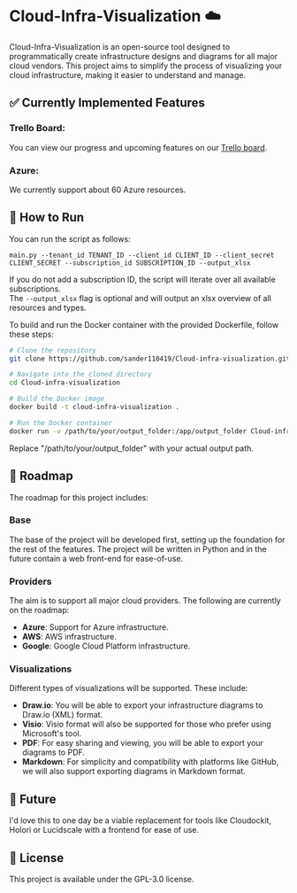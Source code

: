 # Cloud-Infra-Visualization ☁️

Cloud-Infra-Visualization is an open-source tool designed to programmatically create infrastructure designs and diagrams for all major cloud vendors. This project aims to simplify the process of visualizing your cloud infrastructure, making it easier to understand and manage.

## ✅ Currently Implemented Features

### Trello Board:
You can view our progress and upcoming features on our [Trello board](https://trello.com/b/wuSdQR4P/cloud-visualization-project).

### Azure:
We currently support about 60 Azure resources.

## 🚀 How to Run

You can run the script as follows:  
```
main.py --tenant_id TENANT_ID --client_id CLIENT_ID --client_secret CLIENT_SECRET --subscription_id SUBSCRIPTION_ID --output_xlsx
``` 
If you do not add a subscription ID, the script will iterate over all available subscriptions.  
The `--output_xlsx` flag is optional and will output an xlsx overview of all resources and types.  

To build and run the Docker container with the provided Dockerfile, follow these steps:

```bash
# Clone the repository
git clone https://github.com/sander110419/Cloud-infra-visualization.git

# Navigate into the cloned directory
cd Cloud-infra-visualization

# Build the Docker image
docker build -t cloud-infra-visualization .

# Run the Docker container
docker run -v /path/to/your/output_folder:/app/output_folder Cloud-infra-visualization --tenant_id "your_tenant_id" --client_id "your_client_id" --client_secret "your_client_secret" --subscription_id "your_subscription_id" --output_xlsx
```
Replace "/path/to/your/output_folder" with your actual output path.

## 📌 Roadmap

The roadmap for this project includes:

### Base

The base of the project will be developed first, setting up the foundation for the rest of the features.
The project will be written in Python and in the future contain a web front-end for ease-of-use.

### Providers

The aim is to support all major cloud providers. The following are currently on the roadmap:

- **Azure**: Support for Azure infrastructure.
- **AWS**: AWS infrastructure.
- **Google**: Google Cloud Platform infrastructure.

### Visualizations

Different types of visualizations will be supported. These include:

- **Draw.io**: You will be able to export your infrastructure diagrams to Draw.io (XML) format.
- **Visio**: Visio format will also be supported for those who prefer using Microsoft's tool.
- **PDF**: For easy sharing and viewing, you will be able to export your diagrams to PDF.
- **Markdown**: For simplicity and compatibility with platforms like GitHub, we will also support exporting diagrams in Markdown format.

## 🔮 Future

I'd love this to one day be a viable replacement for tools like Cloudockit, Holori or Lucidscale with a frontend for ease of use.

## 📜 License

This project is available under the GPL-3.0 license.